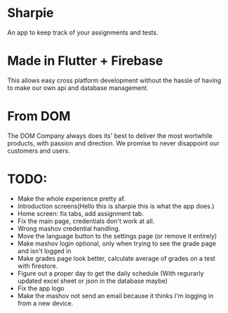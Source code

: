 # Sharpie
An app to keep track of your assignments and tests.

# Made in Flutter + Firebase
This allows easy cross platform development without the hassle of having to make
our own api and database management.

# From DOM
The DOM Company always does its' best to deliver the most wortwhile products, with passion and direction.
We promise to never disappoint our customers and users.

# TODO:

* Make the whole experience pretty af.
* Introduction screens(Hello this is sharpie this is what the app does.)
* Home screen: fix tabs, add assignment tab. 
* Fix the main page, credentials don't work at all.
* Wrong mashov credential handling.
* Move the language button to the settings page (or remove it entirely)
* Make mashov login optional, only when trying to see the grade page and isn't logged in
* Make grades page look better, calculate average of grades on a test with firestore.
* Figure out a proper day to get the daily schedule (With regurarly updated excel sheet or json in the database maybe)
* Fix the app logo
* Make the mashov not send an email because it thinks I'm logging in from a new device.
